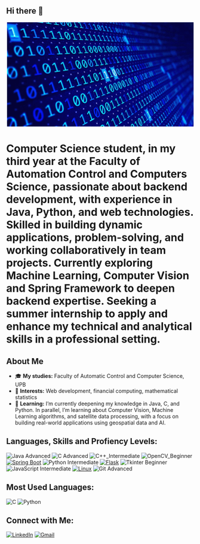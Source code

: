 ## Hi there 👋

<div align="center">
  <a href="https://github.com/banescuema101/banescuema101/blob/main/gif_computer.gif">
    <img src="https://github.com/banescuema101/banescuema101/blob/main/gif_computer.gif" alt="Gif Computer" width="500"/>
  </a>
</div>

# Computer Science student, in my third year at the Faculty of Automation Control and Computers Science, passionate about backend development, with experience in Java, Python, and web technologies. Skilled in building dynamic applications, problem-solving, and working collaboratively in team projects. Currently exploring Machine Learning, Computer Vision and Spring Framework to deepen backend expertise. Seeking a summer internship to apply and enhance my technical and analytical skills in a professional setting.

## About Me

- 🎓 **My studies:** Faculty of Automatic Control and Computer Science, UPB
- 🧠 **Interests:** Web development, financial computing, mathematical statistics
- 🌱 **Learning:** I’m currently deepening my knowledge in Java, C, and Python. In parallel, I’m learning about Computer Vision, Machine Learning algorithms, and satellite data processing, with a focus on building real-world applications using geospatial data and AI.


## Languages, Skills and Profiency Levels:

![Java Advanced](https://img.shields.io/badge/Java-Intermediate-007396?style=for-the-badge&logo=java&logoColor=white)
![C Advanced](https://img.shields.io/badge/C-Advanced-A8B9CC?style=for-the-badge&logo=c&logoColor=white)
![C++_Intermediate](https://img.shields.io/badge/C++-00599C?style=flat-square&logo=C%2B%2B&logoColor=white)
![OpenCV_Beginner](https://img.shields.io/badge/OpenCV-27338e?style=for-the-badge&logo=OpenCV&logoColor=white)
[![Spring Boot](https://img.shields.io/badge/Spring%20Boot-6DB33F?logo=springboot&logoColor=fff)](#)
![Python Intermediate](https://img.shields.io/badge/Python-Intermediate-3776AB?style=for-the-badge&logo=python&logoColor=white)
[![Flask](https://img.shields.io/badge/Flask-000?logo=flask&logoColor=fff)](#)
![Tkinter Beginner](https://img.shields.io/badge/Tkinter-Beginner-3F51B5?style=for-the-badge)
![JavaScript Intermediate](https://img.shields.io/badge/JavaScript-Intermediate-F7DF1E?style=for-the-badge&logo=javascript&logoColor=black)
[![Linux](https://img.shields.io/badge/Linux-FCC624?logo=linux&logoColor=black)](#)
![Git Advanced](https://img.shields.io/badge/Git-Advanced-F05032?style=for-the-badge&logo=git&logoColor=white)

## Most Used Languages:
![C](https://img.shields.io/badge/-C-A8B9CC?logo=c&logoColor=white&style=flat)
![Python](https://img.shields.io/badge/-Python-3776AB?logo=python&logoColor=white&style=flat)

## Connect with Me:

[![LinkedIn](https://img.shields.io/badge/-LinkedIn-0A66C2?logo=linkedin&logoColor=white&style=flat)](https://linkedin.com/in/ema-banescu)
[![Gmail](https://img.shields.io/badge/-Gmail-EA4335?logo=gmail&logoColor=white&style=flat)](banescuema@gmail.com)
<!--
[![Website](https://img.shields.io/badge/-Website-000000?logo=web&logoColor=white&style=flat)](https://your-website.com)
-->
<!--
Here are some ideas to get you started:
- 🔭 I’m currently working on ...

- 👯 I’m looking to collaborate on ...
- 🤔 I’m looking for help with ...
- 💬 Ask me about ...
- 📫 How to reach me: ...
- 😄 Pronouns: ...
- ⚡ Fun fact: ...
-->
